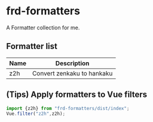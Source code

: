 # frd-formatters

A Formatter collection for me.


## Formatter list

| Name | Description|
| ---  | ---        |
| z2h  | Convert zenkaku to hankaku |


## (Tips) Apply formatters to Vue filters

```typescript
import {z2h} from "frd-formatters/dist/index";
Vue.filter("z2h",z2h);
```





